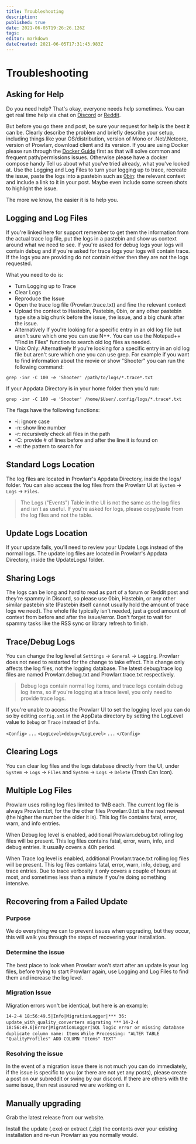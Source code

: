 ```yaml
---
title: Troubleshooting
description: 
published: true
date: 2021-06-05T19:26:26.126Z
tags: 
editor: markdown
dateCreated: 2021-06-05T17:31:43.983Z
---
```


# Troubleshooting

## Asking for Help

Do you need help? That's okay, everyone needs help sometimes. You can get real time help via chat on [Discord](https://prowlarr.com/discord) or [Reddit](https://www.reddit.com/r/prowlarr/).

But before you go there and post, be sure your request for help is the best it can be. Clearly describe the problem and briefly describe your setup, including things like your OS/distribution, version of Mono or .Net/.Netcore, version of Prowlarr, download client and its version. If you are using Docker please run through the [Docker Guide](https://wiki.servarr.com/Docker_Guide) first as that will solve common and frequent path/permissions issues. Otherwise please have a docker compose handy Tell us about what you've tried already, what you've looked at. Use the Logging and Log Files to turn your logging up to trace, recreate the issue, paste the logs into a pastebin such as [0bin](https://0bin.net/): the relevant context and include a link to it in your post. Maybe even include some screen shots to highlight the issue.

The more we know, the easier it is to help you.

## Logging and Log Files

If you're linked here for support remember to get them the information from the actual trace log file, put the logs in a pastebin and show us context around what we need to see. If you're asked for debug logs your logs will contain debug and if you're asked for trace logs your logs will contain trace. If the logs you are providing do not contain either then they are not the logs requested.

What you need to do is:

- Turn Logging up to Trace
- Clear Logs
- Reproduce the Issue
- Open the trace log file (Prowlarr.trace.txt) and fine the relevant context
- Upload the context to Hastebin, Pastebin, 0bin, or any other pastebin type site a big chunk before the issue, the issue, and a big chunk after the issue.
- Alternatively If you're looking for a specific entry in an old log file but aren't sure which one you can use N++. You can use the Notepad++ "Find in Files" function to search old log files as needed.
- Unix Only: Alternatively If you're looking for a specific entry in an old log file but aren't sure which one you can use grep. For example if you want to find information about the movie or show "Shooter" you can run the following command:

`grep -inr -C 100 -e 'Shooter' /path/to/logs/*.trace*.txt`

If your Appdata Directory is in your home folder then you'd run: 

`grep -inr -C 100 -e 'Shooter' /home/$User/.config/logs/*.trace*.txt`

The flags have the following functions:

* -i: ignore case
* -n: show line number
* -r: recursively check all files in the path
* -C: provide # of lines before and after the line it is found on
* -e: the pattern to search for

## Standard Logs Location

The log files are located in Prowlarr's Appdata Directory, inside the logs/ folder. You can also access the log files from the Prowlarr UI at `System` -> `Logs` -> `Files`.

> The Logs ("Events") Table in the UI is not the same as the log files and isn't as useful. If you're asked for logs, please copy/paste from the log files and not the table.

## Update Logs Location

If your update fails, you'll need to review your Update Logs instead of the normal logs. The update log files are located in Prowlarr's Appdata Directory, inside the UpdateLogs/ folder.

## Sharing Logs

The logs can be long and hard to read as part of a forum or Reddit post and they're spammy in Discord, so please use 0bin, Hastebin, or any other similar pastebin site (Pastebin itself cannot usually hold the amount of trace logs we need). The whole file typically isn't needed, just a good amount of context from before and after the issue/error. Don't forget to wait for spammy tasks like the RSS sync or library refresh to finish.

## Trace/Debug Logs

You can change the log level at `Settings` -> `General` -> `Logging`. Prowlarr does not need to restarted for the change to take effect. This change only affects the log files, not the logging database. The latest debug/trace log files are named Prowlarr.debug.txt and Prowlarr.trace.txt respectively. 

> Debug logs contain normal log items, and trace logs contain debug log items, so if you're logging at a trace level, you only need to provide trace logs.

If you're unable to access the Prowlarr UI to set the logging level you can do so by editing `config.xml` in the AppData directory by setting the LogLevel value to `Debug` or `Trace` instead of `Info`.

 `<Config>`
  `...`
  `<LogLevel>debug</LogLevel>`
  `...`
 `</Config>`
 
## Clearing Logs

You can clear log files and the logs database directly from the UI, under `System` -> `Logs` -> `Files` and `System` -> `Logs` -> `Delete` (Trash Can Icon).

## Multiple Log Files

Prowlarr uses rolling log files limited to 1MB each. The current log file is always Prowlarr.txt, for the the other files Prowlarr.0.txt is the next newest (the higher the number the older it is). This log file contains fatal, error, warn, and info entries.

When Debug log level is enabled, additional Prowlarr.debug.txt rolling log files will be present. This log files contains fatal, error, warn, info, and debug entries. It usually covers a 40h period.

When Trace log level is enabled, additional Prowlarr.trace.txt rolling log files will be present. This log files contains fatal, error, warn, info, debug, and trace entries. Due to trace verbosity it only covers a couple of hours at most, and sometimes less than a minute if you're doing something intensive.

## Recovering from a Failed Update

### Purpose

We do everything we can to prevent issues when upgrading, but they occur, this will walk you through the steps of recovering your installation.

### Determine the issue

The best place to look when Prowlarr won't start after an update is your log files, before trying to start Prowlarr again, use Logging and Log Files to find them and increase the log level.

### Migration Issue

Migration errors won't be identical, but here is an example:

`14-2-4 18:56:49.5|Info|MigrationLogger|*** 36: update_with_quality_converters migrating ***`
`14-2-4 18:56:49.6|Error|MigrationLogger|SQL logic error or missing database duplicate column name: Items`
`While Processing: "ALTER TABLE "QualityProfiles" ADD COLUMN "Items" TEXT"`

### Resolving the issue

In the event of a migration issue there is not much you can do immediately, if the issue is specific to you (or there are not yet any posts), please create a post on our subreddit or swing by our discord. If there are others with the same issue, then rest assured we are working on it.

## Manually upgrading

Grab the latest release from our website.

Install the update (.exe) or extract (.zip) the contents over your existing installation and re-run Prowlarr as you normally would.